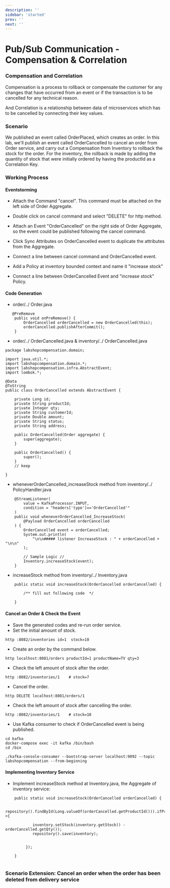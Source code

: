 ```yaml
---
description: ''
sidebar: 'started'
prev: ''
next: ''
---
```


# Pub/Sub Communication - Compensation & Correlation

### Compensation and Correlation

Compensation is a process to rollback or compensate the customer for any changes that have occurred from an event or if the transaction is to be cancelled for any technical reason. 

And Correlation is a relationship between data of microservices which has to be cancelled by connecting their key values.


### Scenario

We published an event called OrderPlaced, which creates an order.
In this lab, we'll publish an event called OrderCancelled to cancel an order from Order service, and carry out a Compensation from Inventory to rollback the stock for the order.
For the inventory, the rollback is made by adding the quantity of stock that were initially ordered by having the productId as a Correlation Key.


### Working Process  

#### Eventstorming 
- Attach the Command "cancel". This command must be attached on the left side of Order Aggregate.
- Double click on cancel command and select "DELETE" for http method.
- Attach an Event "OrderCancelled" on the right side of Order Aggregate, so the event could be published following the cancel command.

- Click Sync Attributes on OrderCancelled event to duplicate the attributes from the Aggregate.
- Connect a line between cancel command and OrderCancelled event.
- Add a Policy at inventory bounded context and name it "increase stock"
- Connect a line between OrderCancelled Event and "increase stock" Policy.

#### Code Generation

- order/../ Order.java
```
   @PreRemove
    public void onPreRemove() {
        OrderCancelled orderCancelled = new OrderCancelled(this);
        orderCancelled.publishAfterCommit();
    }
```

- order/../   OrderCancelled.java & inventory/../ OrderCancelled.java
```
package labshopcompensation.domain;

import java.util.*;
import labshopcompensation.domain.*;
import labshopcompensation.infra.AbstractEvent;
import lombok.*;

@Data
@ToString
public class OrderCancelled extends AbstractEvent {

    private Long id;
    private String productId;
    private Integer qty;
    private String customerId;
    private Double amount;
    private String status;
    private String address;

    public OrderCancelled(Order aggregate) {
        super(aggregate);
    }

    public OrderCancelled() {
        super();
    }
    // keep

}

```
- wheneverOrderCancelled_increaseStock method from inventory/../ PolicyHandler.java 
```
    @StreamListener(
        value = KafkaProcessor.INPUT,
        condition = "headers['type']=='OrderCancelled'"
    )
    public void wheneverOrderCancelled_IncreaseStock(
        @Payload OrderCancelled orderCancelled
    ) {
        OrderCancelled event = orderCancelled;
        System.out.println(
            "\n\n##### listener IncreaseStock : " + orderCancelled + "\n\n"
        );

        // Sample Logic //
        Inventory.increaseStock(event);
    }

```

- increaseStock method from inventory/../ Inventory.java
```
    public static void increaseStock(OrderCancelled orderCancelled) {

        /** fill out following code  */

    }
```

#### Cancel an Order & Check the Event
- Save the generated codes and re-run order service.
- Set the initial amount of stock.
```
http :8082/inventories id=1  stock=10
```
- Create an order by the command below.
```
http localhost:8081/orders productId=1 productName=TV qty=3
```
- Check the left amount of stock after the order.
```
http :8082/inventories/1    # stock=7
```
- Cancel the order.
```
http DELETE localhost:8081/orders/1
```
- Check the left amount of stock after cancelling the order.
```
http :8082/inventories/1    # stock=10
```
- Use Kafka consumer to check if OrderCancelled event is being published.
```
cd kafka
docker-compose exec -it kafka /bin/bash
cd /bin

./kafka-console-consumer --bootstrap-server localhost:9092 --topic labshopcompensation --from-beginning
```


#### Implementing Inventory Service
- Implement increaseStock method at Inventory.java, the Aggregate of inventory service:
```
    public static void increaseStock(OrderCancelled orderCancelled) {

        repository().findById(Long.valueOf(orderCancelled.getProductId())).ifPresent(inventory->{
            
            inventory.setStock(inventory.getStock() - orderCancelled.getQty()); 
            repository().save(inventory);


         });

    }


```

### Scenario Extension: Cancel an order when the order has been deleted from delivery service
